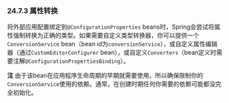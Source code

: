 ### 24.7.3 属性转换

将外部应用配置绑定到`@ConfigurationProperties` beans时，Spring会尝试将属性强制转换为正确的类型。如果需要自定义类型转换器，你可以提供一个`ConversionService` bean（bean id为`conversionService`），或自定义属性编辑器（通过`CustomEditorConfigurer` bean），或自定义`Converters`（bean定义时需要注解`@ConfigurationPropertiesBinding`）。

**注** 由于该bean在应用程序生命周期的早期就需要使用，所以确保限制你的`ConversionService`使用的依赖。通常，在创建时期任何你需要的依赖可能都没完全初始化。
